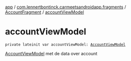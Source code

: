 [app](../../index.md) / [com.lennertbontinck.carmeetsandroidapp.fragments](../index.md) / [AccountFragment](index.md) / [accountViewModel](./account-view-model.md)

# accountViewModel

`private lateinit var accountViewModel: `[`AccountViewModel`](../../com.lennertbontinck.carmeetsandroidapp.viewmodels/-account-view-model/index.md)

[AccountViewModel](../../com.lennertbontinck.carmeetsandroidapp.viewmodels/-account-view-model/index.md) met de data over account

